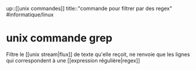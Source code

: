 up::[[unix commandes]]
title::"commande pour filtrer par des regex"
#informatique/linux 
# unix commande grep
Filtre le [[unix stream|flux]] de texte qu'elle reçoit, ne renvoie que les lignes qui correspondent à une [[expression régulière|regex]]


